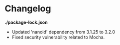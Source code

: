 # Changelog

**./package-lock.json**
* Updated 'nanoid' dependency from 3.1.25 to 3.2.0
* Fixed security vulnerability related to Mocha.